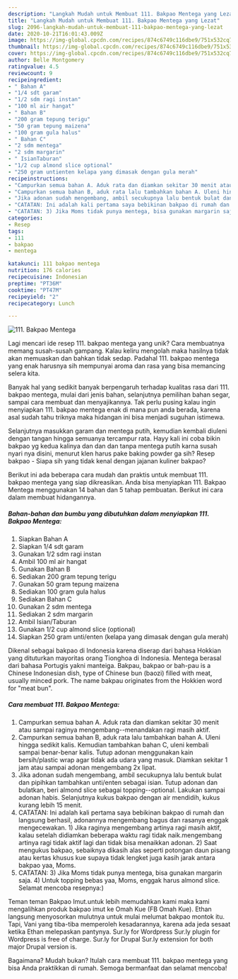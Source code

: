 ```yaml
---
description: "Langkah Mudah untuk Membuat 111. Bakpao Mentega yang Lezat"
title: "Langkah Mudah untuk Membuat 111. Bakpao Mentega yang Lezat"
slug: 2096-langkah-mudah-untuk-membuat-111-bakpao-mentega-yang-lezat
date: 2020-10-21T16:01:43.009Z
image: https://img-global.cpcdn.com/recipes/874c6749c116dbe9/751x532cq70/111-bakpao-mentega-foto-resep-utama.jpg
thumbnail: https://img-global.cpcdn.com/recipes/874c6749c116dbe9/751x532cq70/111-bakpao-mentega-foto-resep-utama.jpg
cover: https://img-global.cpcdn.com/recipes/874c6749c116dbe9/751x532cq70/111-bakpao-mentega-foto-resep-utama.jpg
author: Belle Montgomery
ratingvalue: 4.5
reviewcount: 9
recipeingredient:
- " Bahan A"
- "1/4 sdt garam"
- "1/2 sdm ragi instan"
- "100 ml air hangat"
- " Bahan B"
- "200 gram tepung terigu"
- "50 gram tepung maizena"
- "100 gram gula halus"
- " Bahan C"
- "2 sdm mentega"
- "2 sdm margarin"
- " IsianTaburan"
- "1/2 cup almond slice optional"
- "250 gram untienten kelapa yang dimasak dengan gula merah"
recipeinstructions:
- "Campurkan semua bahan A. Aduk rata dan diamkan sekitar 30 menit atau sampai raginya mengembang--menandakan ragi masih aktif."
- "Campurkan semua bahan B, aduk rata lalu tambahkan bahan A. Uleni hingga sedikit kalis. Kemudian tambahkan bahan C, uleni kembali sampai benar-benar kalis. Tutup adonan menggunakan kain bersih/plastic wrap agar tidak ada udara yang masuk. Diamkan sekitar 1 jam atau sampai adonan mengembang 2x lipat."
- "Jika adonan sudah mengembang, ambil secukupnya lalu bentuk bulat dan pipihkan tambahkan unti/enten sebagai isian. Tutup adonan dan bulatkan, beri almond slice sebagai topping--optional. Lakukan sampai adonan habis. Selanjutnya kukus bakpao dengan air mendidih, kukus kurang lebih 15 menit."
- "CATATAN: Ini adalah kali pertama saya bebikinan bakpao di rumah dan langsung berhasil, adonannya mengembang bagus dan rasanya enggak mengecewakan. 1) Jika raginya mengembang artinya ragi masih aktif, kalau setelah didiamkan beberapa waktu ragi tidak naik.mengembang artinya ragi tidak aktif lagi dan tidak bisa menaikkan adonan. 2) Saat mengukus bakpao, sebaiknya dikasih alas seperti potongan daun pisang atau kertas khusus kue supaya tidak lengket juga kasih jarak antara bakpao yaa, Moms."
- "CATATAN: 3) Jika Moms tidak punya mentega, bisa gunakan margarin saja. 4) Untuk topping bebas yaa, Moms, enggak harus almond slice. Selamat mencoba resepnya:)"
categories:
- Resep
tags:
- 111
- bakpao
- mentega

katakunci: 111 bakpao mentega 
nutrition: 176 calories
recipecuisine: Indonesian
preptime: "PT36M"
cooktime: "PT47M"
recipeyield: "2"
recipecategory: Lunch

---
```



![111. Bakpao Mentega](https://img-global.cpcdn.com/recipes/874c6749c116dbe9/751x532cq70/111-bakpao-mentega-foto-resep-utama.jpg)

Lagi mencari ide resep 111. bakpao mentega yang unik? Cara membuatnya memang susah-susah gampang. Kalau keliru mengolah maka hasilnya tidak akan memuaskan dan bahkan tidak sedap. Padahal 111. bakpao mentega yang enak harusnya sih mempunyai aroma dan rasa yang bisa memancing selera kita.

Banyak hal yang sedikit banyak berpengaruh terhadap kualitas rasa dari 111. bakpao mentega, mulai dari jenis bahan, selanjutnya pemilihan bahan segar, sampai cara membuat dan menyajikannya. Tak perlu pusing kalau ingin menyiapkan 111. bakpao mentega enak di mana pun anda berada, karena asal sudah tahu triknya maka hidangan ini bisa menjadi suguhan istimewa.

Selanjutnya masukkan garam dan mentega putih, kemudian kembali diuleni dengan tangan hingga semuanya tercampur rata. Hayy kali ini coba bikin bakpao yg kedua kalinya dan dan dan tanpa mentega putih karna susah nyari nya disini, menurut klen harus pake baking powder ga sih? Resep bakpao - Siapa sih yang tidak kenal dengan jajanan kuliner bakpao?


Berikut ini ada beberapa cara mudah dan praktis untuk membuat 111. bakpao mentega yang siap dikreasikan. Anda bisa menyiapkan 111. Bakpao Mentega menggunakan 14 bahan dan 5 tahap pembuatan. Berikut ini cara dalam membuat hidangannya.

<!--inarticleads1-->

##### Bahan-bahan dan bumbu yang dibutuhkan dalam menyiapkan 111. Bakpao Mentega:

1. Siapkan  Bahan A
1. Siapkan 1/4 sdt garam
1. Gunakan 1/2 sdm ragi instan
1. Ambil 100 ml air hangat
1. Gunakan  Bahan B
1. Sediakan 200 gram tepung terigu
1. Gunakan 50 gram tepung maizena
1. Sediakan 100 gram gula halus
1. Sediakan  Bahan C
1. Gunakan 2 sdm mentega
1. Sediakan 2 sdm margarin
1. Ambil  Isian/Taburan
1. Gunakan 1/2 cup almond slice (optional)
1. Siapkan 250 gram unti/enten (kelapa yang dimasak dengan gula merah)


Dikenal sebagai bakpao di Indonesia karena diserap dari bahasa Hokkian yang dituturkan mayoritas orang Tionghoa di Indonesia. Mentega berasal dari bahasa Portugis yakni manteiga. Bakpau, bakpao or bah-pau is a Chinese Indonesian dish, type of Chinese bun (baozi) filled with meat, usually minced pork. The name bakpau originates from the Hokkien word for &#34;meat bun&#34;. 

<!--inarticleads2-->

##### Cara membuat 111. Bakpao Mentega:

1. Campurkan semua bahan A. Aduk rata dan diamkan sekitar 30 menit atau sampai raginya mengembang--menandakan ragi masih aktif.
1. Campurkan semua bahan B, aduk rata lalu tambahkan bahan A. Uleni hingga sedikit kalis. Kemudian tambahkan bahan C, uleni kembali sampai benar-benar kalis. Tutup adonan menggunakan kain bersih/plastic wrap agar tidak ada udara yang masuk. Diamkan sekitar 1 jam atau sampai adonan mengembang 2x lipat.
1. Jika adonan sudah mengembang, ambil secukupnya lalu bentuk bulat dan pipihkan tambahkan unti/enten sebagai isian. Tutup adonan dan bulatkan, beri almond slice sebagai topping--optional. Lakukan sampai adonan habis. Selanjutnya kukus bakpao dengan air mendidih, kukus kurang lebih 15 menit.
1. CATATAN: Ini adalah kali pertama saya bebikinan bakpao di rumah dan langsung berhasil, adonannya mengembang bagus dan rasanya enggak mengecewakan. 1) Jika raginya mengembang artinya ragi masih aktif, kalau setelah didiamkan beberapa waktu ragi tidak naik.mengembang artinya ragi tidak aktif lagi dan tidak bisa menaikkan adonan. 2) Saat mengukus bakpao, sebaiknya dikasih alas seperti potongan daun pisang atau kertas khusus kue supaya tidak lengket juga kasih jarak antara bakpao yaa, Moms.
1. CATATAN: 3) Jika Moms tidak punya mentega, bisa gunakan margarin saja. 4) Untuk topping bebas yaa, Moms, enggak harus almond slice. Selamat mencoba resepnya:)


Teman teman Bakpao Imut.untuk lebih memudahkan kami maka kami mengalihkan produk bakpao imut ke Omah Kue (FB Omah Kue). Ethan langsung menyosorkan mulutnya untuk mulai melumat bakpao montok itu. Tapi, Vani yang tiba-tiba memperoleh kesadarannya, karena ada jeda sesaat ketika Ethan melepaskan pantynya. Sur.ly for Wordpress Sur.ly plugin for Wordpress is free of charge. Sur.ly for Drupal Sur.ly extension for both major Drupal version is. 

Bagaimana? Mudah bukan? Itulah cara membuat 111. bakpao mentega yang bisa Anda praktikkan di rumah. Semoga bermanfaat dan selamat mencoba!
